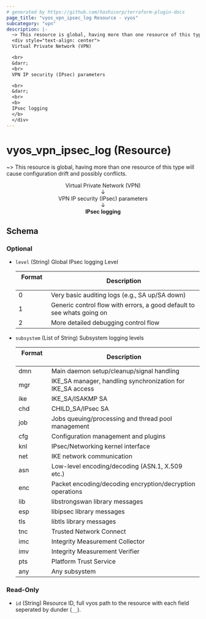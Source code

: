 ```yaml
---
# generated by https://github.com/hashicorp/terraform-plugin-docs
page_title: "vyos_vpn_ipsec_log Resource - vyos"
subcategory: "vpn"
description: |-
  ~> This resource is global, having more than one resource of this type will cause configuration drift and possibly conflicts.
  <div style="text-align: center">
  Virtual Private Network (VPN)

  <br>
  &darr;
  <br>
  VPN IP security (IPsec) parameters

  <br>
  &darr;
  <br>
  <b>
  IPsec logging
  </b>
  </div>
---
```


# vyos_vpn_ipsec_log (Resource)

~> This resource is global, having more than one resource of this type will cause configuration drift and possibly conflicts.

<div style="text-align: center">
Virtual Private Network (VPN)

<br>
&darr;
<br>
VPN IP security (IPsec) parameters

<br>
&darr;
<br>
<b>
IPsec logging
</b>
</div>



<!-- schema generated by tfplugindocs -->
## Schema

### Optional

- `level` (String) Global IPsec logging Level

    |  Format &emsp; | Description  |
    |----------|---------------|
    |  0  &emsp; |  Very basic auditing logs (e.g., SA up/SA down)  |
    |  1  &emsp; |  Generic control flow with errors, a good default to see whats going on  |
    |  2  &emsp; |  More detailed debugging control flow  |
- `subsystem` (List of String) Subsystem logging levels

    |  Format &emsp; | Description  |
    |----------|---------------|
    |  dmn  &emsp; |  Main daemon setup/cleanup/signal handling  |
    |  mgr  &emsp; |  IKE_SA manager, handling synchronization for IKE_SA access  |
    |  ike  &emsp; |  IKE_SA/ISAKMP SA  |
    |  chd  &emsp; |  CHILD_SA/IPsec SA  |
    |  job  &emsp; |  Jobs queuing/processing and thread pool management  |
    |  cfg  &emsp; |  Configuration management and plugins  |
    |  knl  &emsp; |  IPsec/Networking kernel interface  |
    |  net  &emsp; |  IKE network communication  |
    |  asn  &emsp; |  Low-level encoding/decoding (ASN.1, X.509 etc.)  |
    |  enc  &emsp; |  Packet encoding/decoding encryption/decryption operations  |
    |  lib  &emsp; |  libstrongswan library messages  |
    |  esp  &emsp; |  libipsec library messages  |
    |  tls  &emsp; |   libtls library messages  |
    |  tnc  &emsp; |  Trusted Network Connect  |
    |  imc  &emsp; |  Integrity Measurement Collector  |
    |  imv  &emsp; |  Integrity Measurement Verifier  |
    |  pts  &emsp; |   Platform Trust Service  |
    |  any  &emsp; |  Any subsystem  |

### Read-Only

- `id` (String) Resource ID, full vyos path to the resource with each field seperated by dunder (`__`).
